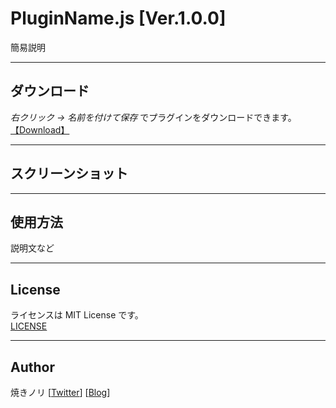 # PluginName.js [Ver.1.0.0]
簡易説明

---

<!-- ここからURL一覧 -->
[LICENSE]: ./plugins/PluginName/LICENSE
[【Download】]: ./plugins/PluginName/PluginName.js
<!-- ここまでURL一覧 -->

## ダウンロード
*右クリック → 名前を付けて保存* でプラグインをダウンロードできます。\
[【Download】][]

---
## スクリーンショット


---
## 使用方法
説明文など

---
## License
ライセンスは MIT License です。\
[LICENSE][]

---
## Author
焼きノリ
[[Twitter](https://twitter.com/Noritake0424)]
[[Blog](http://mata-tuku.ldblog.jp/)]
